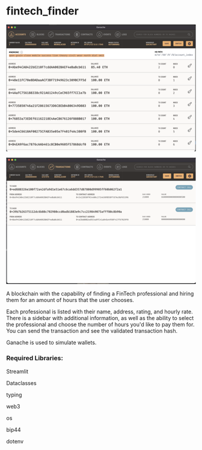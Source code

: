 # fintech_finder

![Image of wallet contents](/images/wallet_balance.png)

![Image of transaction confirmation](/images/transaction_confirmation.png)

A blockchain with the capability of finding a FinTech professional and hiring them for an amount of hours that the user chooses.

Each professional is listed with their name, address, rating, and hourly rate.  There is a sidebar with additional information, as well as the ability to select the professional and choose the number of hours you'd like to pay them for.  You can send the transaction and see the validated transaction hash.

Ganache is used to simulate wallets.

### Required Libraries:

Streamlit

Dataclasses

typing

web3

os

bip44

dotenv